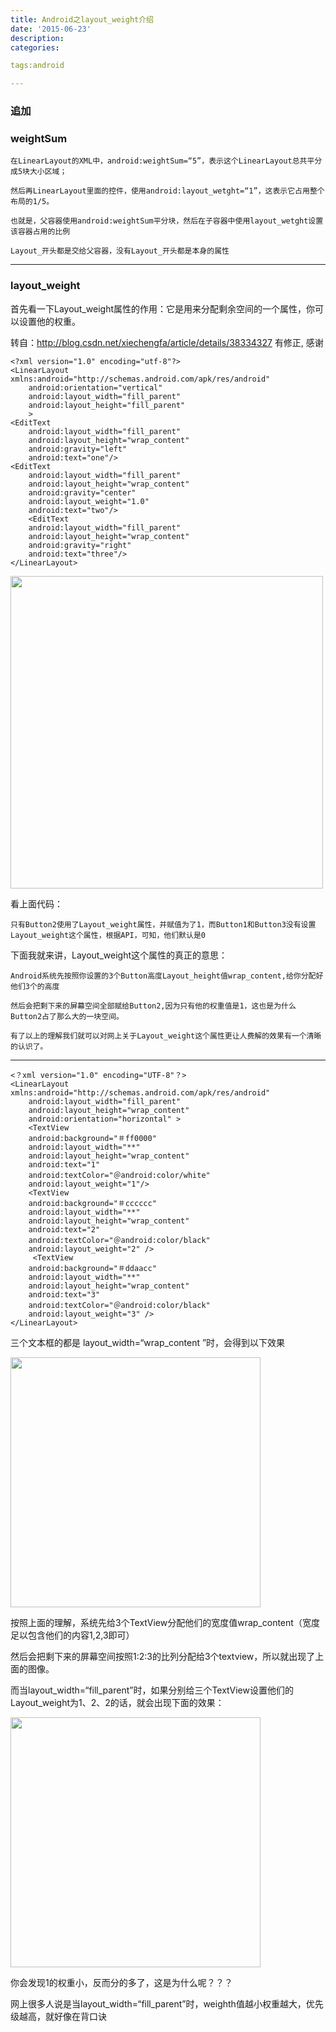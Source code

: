 ```yaml
---
title: Android之layout_weight介绍
date: '2015-06-23'
description:
categories:

tags:android

---
```


>

### 追加

>

### weightSum

>

	在LinearLayout的XML中，android:weightSum=“5”，表示这个LinearLayout总共平分成5块大小区域；

	然后再LinearLayout里面的控件，使用android:layout_wetght=“1”，这表示它占用整个布局的1/5。

>

	也就是，父容器使用android:weightSum平分块，然后在子容器中使用layout_wetght设置该容器占用的比例

>

	Layout_开头都是交给父容器，没有Layout_开头都是本身的属性

>

---

>

### layout_weight

>

首先看一下Layout_weight属性的作用：它是用来分配剩余空间的一个属性，你可以设置他的权重。

>

转自：http://blog.csdn.net/xiechengfa/article/details/38334327 有修正, 感谢

>

	<?xml version="1.0" encoding="utf-8"?>     
	<LinearLayout xmlns:android="http://schemas.android.com/apk/res/android"     
	    android:orientation="vertical"     
	    android:layout_width="fill_parent"     
	    android:layout_height="fill_parent"     
	    >     
	<EditText     
	    android:layout_width="fill_parent"     
	    android:layout_height="wrap_content"     
	    android:gravity="left"     
	    android:text="one"/>     
	<EditText     
	    android:layout_width="fill_parent"     
	    android:layout_height="wrap_content"     
	    android:gravity="center"     
	    android:layout_weight="1.0"     
	    android:text="two"/>     
	    <EditText     
	    android:layout_width="fill_parent"     
	    android:layout_height="wrap_content"     
	    android:gravity="right"     
	    android:text="three"/>     
	</LinearLayout>   

>

<img src="{{urls.media}}/Android之layout_weight介绍/1.png" alt="" width="500" hight="800" >

>

看上面代码：

	只有Button2使用了Layout_weight属性，并赋值为了1，而Button1和Button3没有设置Layout_weight这个属性，根据API，可知，他们默认是0

>

下面我就来讲，Layout_weight这个属性的真正的意思：

	Android系统先按照你设置的3个Button高度Layout_height值wrap_content,给你分配好他们3个的高度

	然后会把剩下来的屏幕空间全部赋给Button2,因为只有他的权重值是1，这也是为什么Button2占了那么大的一块空间。

	有了以上的理解我们就可以对网上关于Layout_weight这个属性更让人费解的效果有一个清晰的认识了。

>

---

>

	<？xml version="1.0" encoding="UTF-8"？>   
	<LinearLayout xmlns:android="http://schemas.android.com/apk/res/android"   
	    android:layout_width="fill_parent"   
	    android:layout_height="wrap_content"   
	    android:orientation="horizontal" >   
	    <TextView   
		android:background="＃ff0000"   
		android:layout_width="**"   
		android:layout_height="wrap_content"   
		android:text="1"   
		android:textColor="＠android:color/white"   
		android:layout_weight="1"/>   
	    <TextView   
		android:background="＃cccccc"   
		android:layout_width="**"   
		android:layout_height="wrap_content"   
		android:text="2"   
		android:textColor="＠android:color/black"   
		android:layout_weight="2" />   
	     <TextView   
		android:background="＃ddaacc"   
		android:layout_width="**"   
		android:layout_height="wrap_content"   
		android:text="3"   
		android:textColor="＠android:color/black"   
		android:layout_weight="3" />   
	</LinearLayout> 


>

三个文本框的都是 layout_width=“wrap_content ”时，会得到以下效果

>

<img src="{{urls.media}}/Android之layout_weight介绍/2.jpg" alt="" width="400" hight="100" >

>

按照上面的理解，系统先给3个TextView分配他们的宽度值wrap_content（宽度足以包含他们的内容1,2,3即可）

然后会把剩下来的屏幕空间按照1:2:3的比列分配给3个textview，所以就出现了上面的图像。

>

而当layout_width=“fill_parent”时，如果分别给三个TextView设置他们的Layout_weight为1、2、2的话，就会出现下面的效果：

>

<img src="{{urls.media}}/Android之layout_weight介绍/3.jpg" alt="" width="400" hight="100" >

>

你会发现1的权重小，反而分的多了，这是为什么呢？？？

网上很多人说是当layout_width=“fill_parent”时，weighth值越小权重越大，优先级越高，就好像在背口诀
